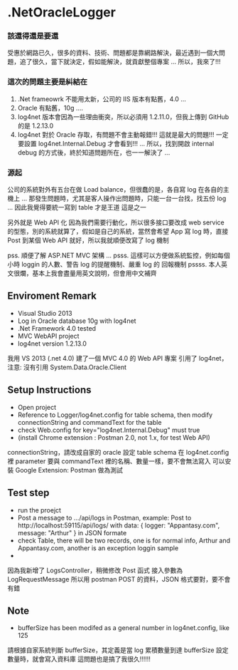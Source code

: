 # .NetOracleLogger
### 該還得還是要還
受惠於網路已久，很多的資料、技術、問題都是靠網路解決，最近遇到一個大問題，追了很久，當下就決定，假如能解決，就貢獻整個專案 ... 所以，我來了!!!

### 這次的問題主要是糾結在
1. .Net frameowrk 不能用太新，公司的 IIS 版本有點舊，4.0 ...
2.  Oracle 有點舊，10g ....
3.  log4net 版本會因為一些理由衝突，所以必須用 1.2.11.0，但我上傳到 GitHub 的是 1.2.13.0
4.  log4net 對於 Oracle 存取，有問題不會主動報錯!!! 這就是最大的問題!!! 一定要設置 log4net.Internal.Debug 才會看到!!! 
... 所以，找到開啟 internal debug 的方式後，終於知道問題所在，也一一解決了 ...

### 源起
公司的系統對外有五台在做 Load balance，但很蠢的是，各自寫 log 在各自的主機上 ...
那發生問題時，尤其是客人操作出問題時，只能一台一台找，找五份 log ...
因此我覺得要統一寫到  table 才是王道
這是之一

另外就是  Web API 化
因為我們需要行動化，所以很多接口要改成 web service 的型態，別的系統就算了，假如是自己的系統，當然會希望 App 寫 log 時，直接 Post 到某個 Web API 就好，所以我就順便改寫了 log 機制

pss. 順便了解 ASP.NET MVC 架構 ... 
psss. 這樣可以方便做系統監控，例如每個小時 loggin 的人數、警告 log 的提醒機制、嚴重 log 的 回報機制
pssss. 本人英文很爛，基本上我會盡量用英文說明，但會用中文補齊

## Enviroment Remark
- Visual Studio 2013
- Log in Oracle database 10g with log4net
- .Net Framework 4.0 tested
- MVC WebAPI project
- log4net version 1.2.13.0

我用 VS 2013 (.net 4.0) 建了一個 MVC 4.0 的 Web API 專案
引用了 log4net，注意: 沒有引用 System.Data.Oracle.Client


## Setup Instructions
* Open project
* Reference to Logger/log4net.config for table schema, then modify connectionString and commandText for the table
* check Web.config for key="log4net.Internal.Debug" must true
* (install Chrome extension : Postman 2.0, not 1.x, for test Web API)

connectionString，請改成自家的 oracle 設定
table schema 在 log4net.config 裡
parameter 要與 commandText 裡的名稱、數量一樣，要不會無法寫入
可以安裝 Google Extension: Postman 做為測試

## Test step
* run the proejct
* Post a message to .../api/logs in Postman, example: Post to http://localhost:59115/api/logs/ with data: { logger: "Appantasy.com", message: "Arthur" } in JSON formate
* check Table, there will be two records, one is for normal info, Arthur and Appantasy.com, another is an exception loggin sample
* 

因為我新增了 LogsController，稍微修改 Post 函式 接入參數為 LogRequestMessage
所以用 postman POST 的資料，JSON 格式要對，要不會有錯


## Note
* bufferSize has been modifed as a general number in log4net.config, like 125

請根據自家系統判斷 bufferSize，其定義是當 log 累積數量到達 bufferSize 設定數量時，就會寫入資料庫
這問題也是搞了我很久!!!!!!
